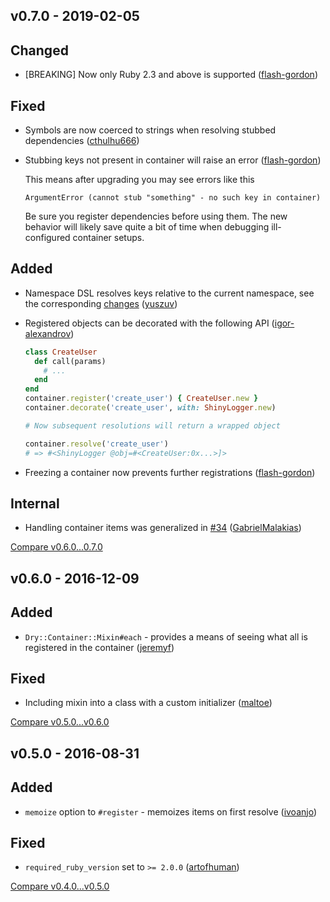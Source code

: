 ## v0.7.0 - 2019-02-05

## Changed

* [BREAKING] Now only Ruby 2.3 and above is supported ([flash-gordon](https://github.com/flash-gordon))

## Fixed

* Symbols are now coerced to strings when resolving stubbed dependencies ([cthulhu666](https://github.com/cthulhu666))
* Stubbing keys not present in container will raise an error ([flash-gordon](https://github.com/flash-gordon))

  This means after upgrading you may see errors like this
  ```
  ArgumentError (cannot stub "something" - no such key in container)
  ```
  Be sure you register dependencies before using them. The new behavior will likely save quite a bit of time when debugging ill-configured container setups.

## Added

* Namespace DSL resolves keys relative to the current namespace, see the corresponding [changes](https://github.com/dry-rb/dry-container/pull/47) ([yuszuv](https://github.com/yuszuv))
* Registered objects can be decorated with the following API ([igor-alexandrov](https://github.com/igor-alexandrov))

  ```ruby
  class CreateUser
    def call(params)
      # ...
    end
  end
  container.register('create_user') { CreateUser.new }
  container.decorate('create_user', with: ShinyLogger.new)

  # Now subsequent resolutions will return a wrapped object

  container.resolve('create_user')
  # => #<ShinyLogger @obj=#<CreateUser:0x...>]>
  ```
* Freezing a container now prevents further registrations ([flash-gordon](https://github.com/flash-gordon))

## Internal

* Handling container items was generalized in [#34](https://github.com/dry-rb/dry-container/pull/34) ([GabrielMalakias](https://github.com/GabrielMalakias))

[Compare v0.6.0...0.7.0](https://github.com/dry-rb/dry-container/compare/v0.6.0...v0.7.0)

## v0.6.0 - 2016-12-09

## Added

* `Dry::Container::Mixin#each` - provides a means of seeing what all is registered in the container ([jeremyf](https://github.com/jeremyf))

## Fixed

* Including mixin into a class with a custom initializer ([maltoe](https://github.com/maltoe))

[Compare v0.5.0...v0.6.0](https://github.com/dry-rb/dry-container/compare/v0.5.0...v0.6.0)

## v0.5.0 - 2016-08-31

## Added

* `memoize` option to `#register` - memoizes items on first resolve ([ivoanjo](https://github.com/ivoanjo))

## Fixed

* `required_ruby_version` set to `>= 2.0.0` ([artofhuman](https://github.com/artofhuman))

[Compare v0.4.0...v0.5.0](https://github.com/dry-rb/dry-container/compare/v0.4.0...v0.5.0)
